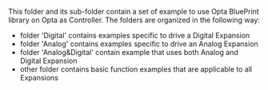This folder and its sub-folder contain a set of example to use Opta BluePrint
library on Opta as Controller.
The folders are organized in the following way:

- folder 'Digital' contains examples specific to drive a Digital Expansion
- folder 'Analog' contains examples specific to drive an Analog Expansion
- folder 'Analog&Digital' contain example that uses both Analog and Digital
  Expansion
- other folder contains basic function examples that are applicable to all
  Expansions
